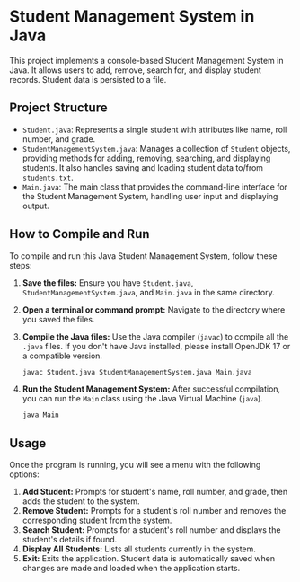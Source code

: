 # Student Management System in Java

This project implements a console-based Student Management System in Java. It allows users to add, remove, search for, and display student records. Student data is persisted to a file.

## Project Structure

- `Student.java`: Represents a single student with attributes like name, roll number, and grade.
- `StudentManagementSystem.java`: Manages a collection of `Student` objects, providing methods for adding, removing, searching, and displaying students. It also handles saving and loading student data to/from `students.txt`.
- `Main.java`: The main class that provides the command-line interface for the Student Management System, handling user input and displaying output.

## How to Compile and Run

To compile and run this Java Student Management System, follow these steps:

1.  **Save the files:** Ensure you have `Student.java`, `StudentManagementSystem.java`, and `Main.java` in the same directory.

2.  **Open a terminal or command prompt:** Navigate to the directory where you saved the files.

3.  **Compile the Java files:** Use the Java compiler (`javac`) to compile all the `.java` files. If you don't have Java installed, please install OpenJDK 17 or a compatible version.

    ```bash
    javac Student.java StudentManagementSystem.java Main.java
    ```

4.  **Run the Student Management System:** After successful compilation, you can run the `Main` class using the Java Virtual Machine (`java`).

    ```bash
    java Main
    ```

## Usage

Once the program is running, you will see a menu with the following options:

1.  **Add Student:** Prompts for student's name, roll number, and grade, then adds the student to the system.
2.  **Remove Student:** Prompts for a student's roll number and removes the corresponding student from the system.
3.  **Search Student:** Prompts for a student's roll number and displays the student's details if found.
4.  **Display All Students:** Lists all students currently in the system.
5.  **Exit:** Exits the application. Student data is automatically saved when changes are made and loaded when the application starts.

